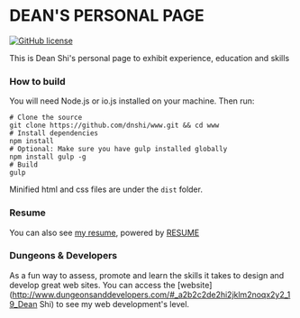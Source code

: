 # DEAN'S PERSONAL PAGE
[![GitHub license](https://img.shields.io/github/license/mashape/apistatus.svg)](https://github.com/dnshi/www/blob/master/LICENSE.md)

This is Dean Shi's personal page to exhibit experience, education and skills

### How to build
You will need Node.js or io.js installed on your machine. Then run:

``` shell
# Clone the source
git clone https://github.com/dnshi/www.git && cd www
# Install dependencies
npm install
# Optional: Make sure you have gulp installed globally
npm install gulp -g
# Build
gulp
```

Minified html and css files are under the `dist` folder.

### Resume
You can also see [my resume](http://resume.github.io/?dnshi), powered by [RESUME](https://github.com/resume/resume.github.com)

### Dungeons & Developers
As a fun way to assess, promote and learn the skills it takes to design and develop great web sites. You can access the [website](http://www.dungeonsanddevelopers.com/#_a2b2c2de2hi2jklm2noqx2y2_19_Dean Shi) to see my web development's level.
